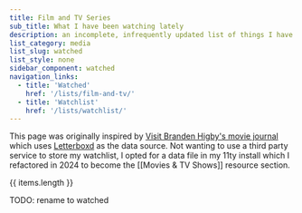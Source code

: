 ```yaml
---
title: Film and TV Series
sub_title: What I have been watching lately
description: an incomplete, infrequently updated list of things I have watched
list_category: media
list_slug: watched
list_style: none
sidebar_component: watched
navigation_links:
  - title: 'Watched'
    href: '/lists/film-and-tv/'
  - title: 'Watchlist'
    href: '/lists/watchlist/'
---
```


This page was originally inspired by [Visit Branden Higby's movie journal](https://www.higby.io/movie-journal/) which uses [Letterboxd](https://letterboxd.com/) as the data source. Not wanting to use a third party service to store my watchlist, I opted for a data file in my 11ty install which I refactored in 2024 to become the [[Movies & TV Shows]] resource section.

{{ items.length }}

TODO: rename to watched

